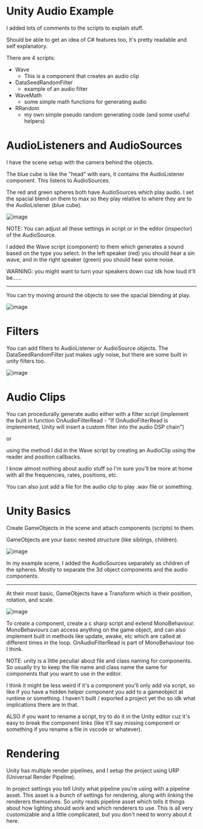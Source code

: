 # Unity Audio Example
I added lots of comments to the scripts to explain stuff.

Should be able to get an idea of C# features too, it's pretty readable and self explanatory.

There are 4 scripts:
 - Wave
     - This is a component that creates an audio clip
 - DataSeedRandomFilter
     - example of an audio filter    
 - WaveMath
     - some simple math functions for generating audio
 - RRandom
     - my own simple pseudo random generating code (and some useful helpers)

# AudioListeners and AudioSources
I have the scene setup with the camera behind the objects. 

The blue cube is like the "head" with ears, it contains the AudioListener component. This listens to AudioSources.

The red and green spheres both have AudioSources which play audio. I set the spacial blend on them to max so they play relative to where they are to the AudioListener (blue cube). 

![image](https://github.com/cabogie/UnityAudioExample/assets/8726619/3c81d60c-51ca-489a-a009-5d54483bd452)

NOTE: You can adjust all these settings in script or in the editor (inspector) of the AudioSource.

I added the Wave script (component) to them which generates a sound based on the type you select. 
In the left speaker (red) you should hear a sin wave, and in the right speaker (green) you should hear some noise.

WARNING: you might want to turn your speakers down cuz idk how loud it'll be......

---

You can try moving around the objects to see the spacial blending at play.

![image](https://github.com/cabogie/UnityAudioExample/assets/8726619/b63403a6-8cd2-47da-a0eb-9d12bcfa6157)


# Filters
You can add filters to AudioListener or AudioSource objects. The DataSeedRandomFilter just makes ugly noise, but there are some built in unity filters too.

![image](https://github.com/cabogie/UnityAudioExample/assets/8726619/2f143e5f-9ef1-4270-b2b0-1fc1d6558aff)

# Audio Clips
You can procedurally generate audio either with a filter script (implement the built in function OnAudioFilterRead - "If OnAudioFilterRead is implemented, Unity will insert a custom filter into the audio DSP chain") 

or 

using the method I did in the Wave script by creating an AudioClip using the reader and position callbacks.

I know almost nothing about audio stuff so I'm sure you'll be more at home with all the frequencies, rates, positions, etc.  

You can also just add a file for the audio clip to play .wav file or something.

# Unity Basics
Create GameObjects in the scene and attach components (scripts) to them.

GameObjects are your basic nested structure (like siblings, children).

![image](https://github.com/cabogie/UnityAudioExample/assets/8726619/283798c6-8ff3-4ebf-a30d-a70c976d685e)

In my example scene, I added the AudioSources separately as children of the spheres. Mostly to separate the 3d object components and the audio components.

---

At their most basic, GameObjects have a Transform which is their position, rotation, and scale.

![image](https://github.com/cabogie/UnityAudioExample/assets/8726619/3456b170-1672-4948-a1d9-f91418abf8bd)


To create a component, create a c sharp script and extend MonoBehaviour. MonoBehaviours can access anything on the game object, and can also implement built in methods like update, awake, etc which are called at different times in the loop. OnAudioFilterRead is part of MonoBehaviour too I think.

NOTE: unity is a little peculiar about file and class naming for components. So usually try to keep the file name and class name the same for components that you want to use in the editor.

I think it might be less weird if it's a component you'll only add via script, so like if you have a hidden helper component you add to a gameobject at runtime or something. I haven't built / exported a project yet tho so idk what implications there are in that. 

ALSO if you want to rename a script, try to do it in the Unity editor cuz it's easy to break the component links (like it'll say missing component or something if you rename a file in vscode or whatever).

# Rendering
Unity has multiple render pipelines, and I setup the project using URP (Universal Render Pipeline). 

In project settings you tell Unity what pipeline you're using with a pipeline asset. This asset is a bunch of settings for rendering, along with linking the renderers themselves.
So unity reads pipeline asset which tells it things about how lighting should work and which renderers to use. This is all very customizable and a little complicated, but you don't need to worry about it here.


